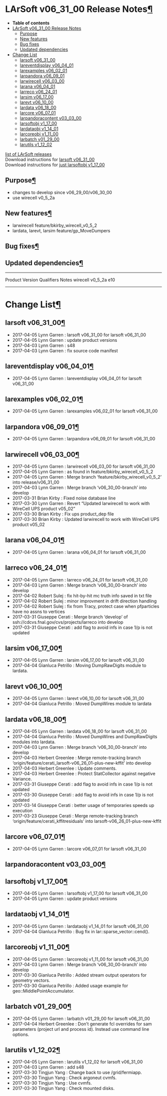 LArSoft v06\_31\_00 Release Notes[¶](#LArSoft-v06_31_00-Release-Notes)
======================================================================

-   **Table of contents**
-   [LArSoft v06\_31\_00 Release Notes](#LArSoft-v06_31_00-Release-Notes)
    -   [Purpose](#Purpose)
    -   [New features](#New-features)
    -   [Bug fixes](#Bug-fixes)
    -   [Updated dependencies](#Updated-dependencies)
-   [Change List](#Change-List)
    -   [larsoft v06\_31\_00](#larsoft-v06_31_00)
    -   [lareventdisplay v06\_04\_01](#lareventdisplay-v06_04_01)
    -   [larexamples v06\_02\_01](#larexamples-v06_02_01)
    -   [larpandora v06\_09\_01](#larpandora-v06_09_01)
    -   [larwirecell v06\_03\_00](#larwirecell-v06_03_00)
    -   [larana v06\_04\_01](#larana-v06_04_01)
    -   [larreco v06\_24\_01](#larreco-v06_24_01)
    -   [larsim v06\_17\_00](#larsim-v06_17_00)
    -   [larevt v06\_10\_00](#larevt-v06_10_00)
    -   [lardata v06\_18\_00](#lardata-v06_18_00)
    -   [larcore v06\_07\_01](#larcore-v06_07_01)
    -   [larpandoracontent v03\_03\_00](#larpandoracontent-v03_03_00)
    -   [larsoftobj v1\_17\_00](#larsoftobj-v1_17_00)
    -   [lardataobj v1\_14\_01](#lardataobj-v1_14_01)
    -   [larcoreobj v1\_11\_00](#larcoreobj-v1_11_00)
    -   [larbatch v01\_29\_00](#larbatch-v01_29_00)
    -   [larutils v1\_12\_02](#larutils-v1_12_02)

[list of LArSoft releases](LArSoft_release_list)\
Download instructions for [larsoft v06\_31\_00](http://scisoft.fnal.gov/scisoft/bundles/larsoft/v06_31_00/larsoft-v06_31_00.html)\
Download instructions for [just larsoftobj v1\_17\_00](http://scisoft.fnal.gov/scisoft/bundles/larsoftobj/v1_17_00/larsoftobj-v1_17_00.html)


Purpose[¶](#Purpose)
--------------------

-   changes to develop since v06\_29\_00/v06\_30\_00
-   use wirecell v0\_5\_2a


New features[¶](#New-features)
------------------------------

-   larwirecell feature/bkirby\_wirecell\_v0\_5\_2
-   lardata, larevt, larsim feature/gp\_MoveDumpers


Bug fixes[¶](#Bug-fixes)
------------------------


Updated dependencies[¶](#Updated-dependencies)
----------------------------------------------

  ---------- ----------- ------------ -------
  Product    Version     Qualifiers   Notes
  wirecell   v0\_5\_2a   e10          
  ---------- ----------- ------------ -------


Change List[¶](#Change-List)
============================


larsoft v06\_31\_00[¶](#larsoft-v06_31_00)
------------------------------------------

-   2017-04-05 Lynn Garren : larsoft v06\_31\_00 for larsoft v06\_31\_00
-   2017-04-05 Lynn Garren : update product versions
-   2017-04-03 Lynn Garren : s48
-   2017-04-03 Lynn Garren : fix source code manifest


lareventdisplay v06\_04\_01[¶](#lareventdisplay-v06_04_01)
----------------------------------------------------------

-   2017-04-05 Lynn Garren : lareventdisplay v06\_04\_01 for larsoft v06\_31\_00


larexamples v06\_02\_01[¶](#larexamples-v06_02_01)
--------------------------------------------------

-   2017-04-05 Lynn Garren : larexamples v06\_02\_01 for larsoft v06\_31\_00


larpandora v06\_09\_01[¶](#larpandora-v06_09_01)
------------------------------------------------

-   2017-04-05 Lynn Garren : larpandora v06\_09\_01 for larsoft v06\_31\_00


larwirecell v06\_03\_00[¶](#larwirecell-v06_03_00)
--------------------------------------------------

-   2017-04-05 Lynn Garren : larwirecell v06\_03\_00 for larsoft v06\_31\_00
-   2017-04-05 Lynn Garren : as found in feature/bkirby\_wirecell\_v0\_5\_2
-   2017-04-05 Lynn Garren : Merge branch ‘feature/bkirby\_wirecell\_v0\_5\_2’ into release/v06\_31\_00
-   2017-04-03 Lynn Garren : Merge branch ‘v06\_30\_00-branch’ into develop
-   2017-03-31 Brian Kirby : Fixed noise database line
-   2017-03-30 Lynn Garren : Revert “Updated larwirecell to work with WireCell UPS product v05\_02”
-   2017-03-30 Brian Kirby : Fix ups product\_dep file
-   2017-03-30 Brian Kirby : Updated larwirecell to work with WireCell UPS product v05\_02


larana v06\_04\_01[¶](#larana-v06_04_01)
----------------------------------------

-   2017-04-05 Lynn Garren : larana v06\_04\_01 for larsoft v06\_31\_00


larreco v06\_24\_01[¶](#larreco-v06_24_01)
------------------------------------------

-   2017-04-05 Lynn Garren : larreco v06\_24\_01 for larsoft v06\_31\_00
-   2017-04-03 Lynn Garren : Merge branch ‘v06\_30\_00-branch’ into develop
-   2017-04-02 Robert Sulej : fix hit-by-hit mc truth info saved in txt file
-   2017-04-02 Robert Sulej : minor improvment in drift direction handling
-   2017-04-02 Robert Sulej : fix from Tracy, protect case when pfparticles have no assns to vertices
-   2017-03-31 Giuseppe Cerati : Merge branch ‘develop’ of ssh://cdcvs.fnal.gov/cvs/projects/larreco into develop
-   2017-03-31 Giuseppe Cerati : add flag to avoid infs in case 1/p is not updated


larsim v06\_17\_00[¶](#larsim-v06_17_00)
----------------------------------------

-   2017-04-05 Lynn Garren : larsim v06\_17\_00 for larsoft v06\_31\_00
-   2017-04-04 Gianluca Petrillo : Moving DumpRawDigits module to lardata.


larevt v06\_10\_00[¶](#larevt-v06_10_00)
----------------------------------------

-   2017-04-05 Lynn Garren : larevt v06\_10\_00 for larsoft v06\_31\_00
-   2017-04-04 Gianluca Petrillo : Moved DumpWires module to lardata


lardata v06\_18\_00[¶](#lardata-v06_18_00)
------------------------------------------

-   2017-04-05 Lynn Garren : lardata v06\_18\_00 for larsoft v06\_31\_00
-   2017-04-04 Gianluca Petrillo : Moved DumpWires and DumpRawDigits modules into lardata.
-   2017-04-03 Lynn Garren : Merge branch ‘v06\_30\_00-branch’ into develop
-   2017-04-03 Herbert Greenlee : Merge remote-tracking branch ‘origin/feature/cerati\_larsoft-v06\_26\_01-plus-new-kffit’ into develop
-   2017-04-03 Herbert Greenlee : Update comments.
-   2017-04-03 Herbert Greenlee : Protect StatCollector against negative Variance.
-   2017-03-31 Giuseppe Cerati : add flag to avoid infs in case 1/p is not updated
-   2017-03-30 Giuseppe Cerati : add flag to avoid infs in case 1/p is not updated
-   2017-03-14 Giuseppe Cerati : better usage of temporaries speeds up execution
-   2017-03-23 Giuseppe Cerati : Merge remote-tracking branch ‘origin/feature/cerati\_kffitresiduals’ into larsoft-v06\_26\_01-plus-new-kffit


larcore v06\_07\_01[¶](#larcore-v06_07_01)
------------------------------------------

-   2017-04-05 Lynn Garren : larcore v06\_07\_01 for larsoft v06\_31\_00


larpandoracontent v03\_03\_00[¶](#larpandoracontent-v03_03_00)
--------------------------------------------------------------


larsoftobj v1\_17\_00[¶](#larsoftobj-v1_17_00)
----------------------------------------------

-   2017-04-05 Lynn Garren : larsoftobj v1\_17\_00 for larsoft v06\_31\_00
-   2017-04-05 Lynn Garren : update product versions


lardataobj v1\_14\_01[¶](#lardataobj-v1_14_01)
----------------------------------------------

-   2017-04-05 Lynn Garren : lardataobj v1\_14\_01 for larsoft v06\_31\_00
-   2017-04-04 Gianluca Petrillo : Bug fix in lar::sparse\_vector::cend().


larcoreobj v1\_11\_00[¶](#larcoreobj-v1_11_00)
----------------------------------------------

-   2017-04-05 Lynn Garren : larcoreobj v1\_11\_00 for larsoft v06\_31\_00
-   2017-04-03 Lynn Garren : Merge branch ‘v06\_30\_00-branch’ into develop
-   2017-03-30 Gianluca Petrillo : Added stream output operators for geometry vectors.
-   2017-03-30 Gianluca Petrillo : Added usage example for geo::MiddlePointAccumulator.


larbatch v01\_29\_00[¶](#larbatch-v01_29_00)
--------------------------------------------

-   2017-04-05 Lynn Garren : larbatch v01\_29\_00 for larsoft v06\_31\_00
-   2017-04-04 Herbert Greenlee : Don’t generate fcl overrides for sam parameters (project url and process id). Instead use command line options.


larutils v1\_12\_02[¶](#larutils-v1_12_02)
------------------------------------------

-   2017-04-05 Lynn Garren : larutils v1\_12\_02 for larsoft v06\_31\_00
-   2017-04-03 Lynn Garren : add s48
-   2017-03-30 Tingjun Yang : Change back to use /grid/fermiapp.
-   2017-03-30 Tingjun Yang : Check argoneut cvmfs.
-   2017-03-30 Tingjun Yang : Use cvmfs.
-   2017-03-30 Tingjun Yang : Check mounted disks.
